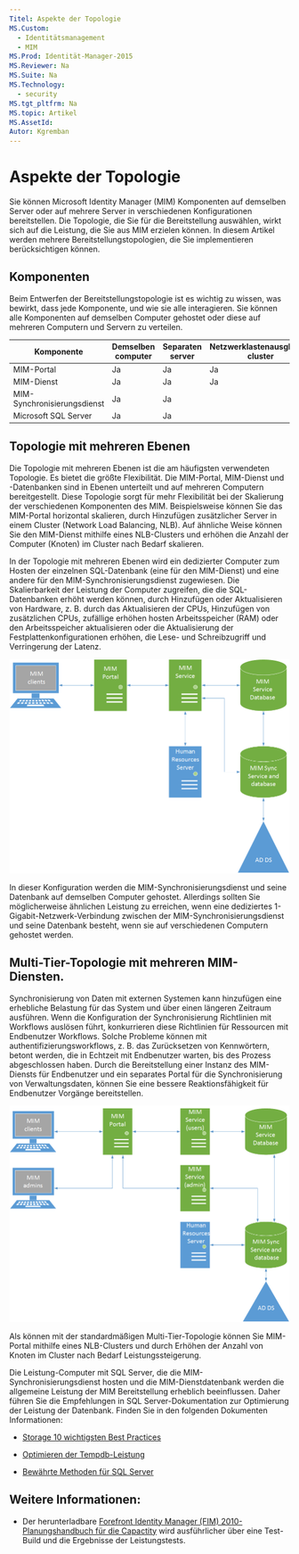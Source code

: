 ```yaml
---
Titel: Aspekte der Topologie
MS.Custom:
  - Identitätsmanagement
  - MIM
MS.Prod: Identität-Manager-2015
MS.Reviewer: Na
MS.Suite: Na
MS.Technology:
  - security
MS.tgt_pltfrm: Na
MS.topic: Artikel
MS.AssetId:
Autor: Kgremban
---
```


# Aspekte der Topologie
Sie können Microsoft Identity Manager (MIM) Komponenten auf demselben Server oder auf mehrere Server in verschiedenen Konfigurationen bereitstellen. Die Topologie, die Sie für die Bereitstellung auswählen, wirkt sich auf die Leistung, die Sie aus MIM erzielen können. In diesem Artikel werden mehrere Bereitstellungstopologien, die Sie implementieren berücksichtigen können.

## Komponenten
Beim Entwerfen der Bereitstellungstopologie ist es wichtig zu wissen, was bewirkt, dass jede Komponente, und wie sie alle interagieren. Sie können alle Komponenten auf demselben Computer gehostet oder diese auf mehreren Computern und Servern zu verteilen.


| Komponente | Demselben computer | Separaten server | Netzwerklastenausgleich-cluster | Server-cluster |
| --- | --- | --- | --- | --- |
| MIM-Portal | Ja | Ja | Ja | |
| MIM-Dienst | Ja | Ja | Ja | |
| MIM-Synchronisierungsdienst | Ja | Ja | | |
| Microsoft SQL Server | Ja | Ja | | Ja |


## Topologie mit mehreren Ebenen
Die Topologie mit mehreren Ebenen ist die am häufigsten verwendeten Topologie. Es bietet die größte Flexibilität. Die MIM-Portal, MIM-Dienst und -Datenbanken sind in Ebenen unterteilt und auf mehreren Computern bereitgestellt. Diese Topologie sorgt für mehr Flexibilität bei der Skalierung der verschiedenen Komponenten des MIM. Beispielsweise können Sie das MIM-Portal horizontal skalieren, durch Hinzufügen zusätzlicher Server in einem Cluster (Network Load Balancing, NLB). Auf ähnliche Weise können Sie den MIM-Dienst mithilfe eines NLB-Clusters und erhöhen die Anzahl der Computer (Knoten) im Cluster nach Bedarf skalieren.

In der Topologie mit mehreren Ebenen wird ein dedizierter Computer zum Hosten der einzelnen SQL-Datenbank (eine für den MIM-Dienst) und eine andere für den MIM-Synchronisierungsdienst zugewiesen. Die Skalierbarkeit der Leistung der Computer zugreifen, die die SQL-Datenbanken erhöht werden können, durch Hinzufügen oder Aktualisieren von Hardware, z. B. durch das Aktualisieren der CPUs, Hinzufügen von zusätzlichen CPUs, zufällige erhöhen hosten Arbeitsspeicher (RAM) oder den Arbeitsspeicher aktualisieren oder die Aktualisierung der Festplattenkonfigurationen erhöhen, die Lese- und Schreibzugriff und Verringerung der Latenz.

![](media/MIM-topo-multitier.png)

In dieser Konfiguration werden die MIM-Synchronisierungsdienst und seine Datenbank auf demselben Computer gehostet. Allerdings sollten Sie möglicherweise ähnlichen Leistung zu erreichen, wenn eine dediziertes 1-Gigabit-Netzwerk-Verbindung zwischen der MIM-Synchronisierungsdienst und seine Datenbank besteht, wenn sie auf verschiedenen Computern gehostet werden.


## Multi-Tier-Topologie mit mehreren MIM-Diensten.
Synchronisierung von Daten mit externen Systemen kann hinzufügen eine erhebliche Belastung für das System und über einen längeren Zeitraum ausführen. Wenn die Konfiguration der Synchronisierung Richtlinien mit Workflows auslösen führt, konkurrieren diese Richtlinien für Ressourcen mit Endbenutzer Workflows. Solche Probleme können mit authentifizierungsworkflows, z. B. das Zurücksetzen von Kennwörtern, betont werden, die in Echtzeit mit Endbenutzer warten, bis des Prozess abgeschlossen haben. Durch die Bereitstellung einer Instanz des MIM-Diensts für Endbenutzer und ein separates Portal für die Synchronisierung von Verwaltungsdaten, können Sie eine bessere Reaktionsfähigkeit für Endbenutzer Vorgänge bereitstellen.

![](media/MIM-topo-multitier-multiservice.png)

Als können mit der standardmäßigen Multi-Tier-Topologie können Sie MIM-Portal mithilfe eines NLB-Clusters und durch Erhöhen der Anzahl von Knoten im Cluster nach Bedarf Leistungssteigerung.

Die Leistung-Computer mit SQL Server, die die MIM-Synchronisierungsdienst hosten und die MIM-Dienstdatenbank werden die allgemeine Leistung der MIM Bereitstellung erheblich beeinflussen. Daher führen Sie die Empfehlungen in SQL Server-Dokumentation zur Optimierung der Leistung der Datenbank. Finden Sie in den folgenden Dokumenten Informationen:

- [Storage 10 wichtigsten Best Practices](http://go.microsoft.com/fwlink/?LinkID=183663)

- [Optimieren der Tempdb-Leistung](http://go.microsoft.com/fwlink/?LinkID=188267)

- [Bewährte Methoden für SQL Server](http://go.microsoft.com/fwlink/?LinkID=188268)

## Weitere Informationen:
- Der herunterladbare [Forefront Identity Manager (FIM) 2010-Planungshandbuch für die Capactity](http://go.microsoft.com/fwlink/?LinkId=200180) wird ausführlicher über eine Test-Build und die Ergebnisse der Leistungstests.
<!--HONumber=Mar16_HO2-->
